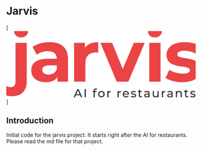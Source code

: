 # Jarvis

[![](docs/logo.jpg)]

## Introduction

Initial code for the jarvis project. It starts right after the AI for restaurants. Please read the md file for that project.